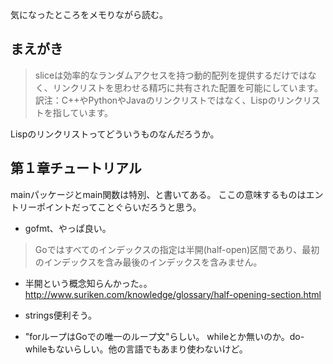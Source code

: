 

気になったところをメモりながら読む。

## まえがき

>sliceは効率的なランダムアクセスを持つ動的配列を提供するだけではなく、リンクリストを思わせる精巧に共有された配置を可能にしています。
>訳注：C++やPythonやJavaのリンクリストではなく、Lispのリンクリストを指しています。

Lispのリンクリストってどういうものなんだろうか。

## 第１章チュートリアル

mainパッケージとmain関数は特別、と書いてある。
ここの意味するものはエントリーポイントだってことぐらいだろうと思う。

* gofmt、やっぱ良い。

>Goではすべてのインデックスの指定は半開(half-open)区間であり、最初のインデックスを含み最後のインデックスを含みません。

* 半開という概念知らんかった。。
http://www.suriken.com/knowledge/glossary/half-opening-section.html


* strings便利そう。


* "forループはGoでの唯一のループ文"らしい。
whileとか無いのか。do-whileもないらしい。他の言語でもあまり使わないけど。
